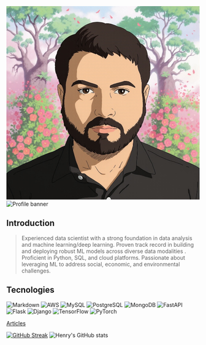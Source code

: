 ![diptu](./img/gibli_diptu.jpg)
![Profile banner](https://i.imgur.com/VNP2tTx.gif)


## Introduction

> Experienced data scientist with a strong foundation in data analysis and machine learning/deep learning. Proven track record in building and deploying robust ML models across diverse data modalities . Proficient in Python, SQL, and cloud platforms. Passionate about leveraging ML to address social, economic, and environmental challenges.
>
## Tecnologies

![Markdown](https://img.shields.io/badge/markdown-%23000000.svg?style=for-the-badge&logo=markdown&logoColor=white)
![AWS](https://img.shields.io/badge/Amazon_AWS-232F3E?style=for-the-badge&logo=amazon-aws&logoColor=white)
![MySQL](https://img.shields.io/badge/MySQL-00000F?style=for-the-badge&logo=mysql&logoColor=white)
![PostgreSQL](https://img.shields.io/badge/PostgreSQL-316192?style=for-the-badge&logo=postgresql&logoColor=white)
![MongoDB](https://img.shields.io/badge/MongoDB-4EA94B?style=for-the-badge&logo=mongodb&logoColor=white)
![FastAPI](https://img.shields.io/badge/FastAPI-005571?style=for-the-badge&logo=fastapi)
![Flask](https://img.shields.io/badge/flask-%23000.svg?style=for-the-badge&logo=flask&logoColor=white)
![Django](https://img.shields.io/badge/django-%23092E20.svg?style=for-the-badge&logo=django&logoColor=white)
![TensorFlow](https://img.shields.io/badge/TensorFlow-%23FF6F00.svg?style=for-the-badge&logo=TensorFlow&logoColor=white)
![PyTorch](https://img.shields.io/badge/PyTorch-%23EE4C2C.svg?style=for-the-badge&logo=PyTorch&logoColor=white)

[Articles](./Article.md)


[![GitHub Streak](https://streak-stats.demolab.com?user=henrythierrydev&theme=windows-dark)](https://git.io/streak-stats)
![Henry's GitHub stats](https://github-readme-stats.vercel.app/api?username=diptu&show_icons=true&theme=transparent)